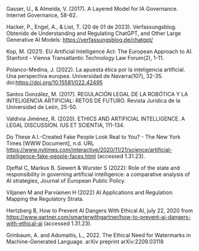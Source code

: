 Gasser, U., & Almeida, V. (2017). A Layered Model for IA Governance. Internet Governance, 58-62.  

Hacker, P., Engel, A., & List, T. (20 de 01 de 2023). Verfassungsblog. Obtenido de Understanding and Regulating ChatGPT, and Other Large Generative AI Models: https://verfassungsblog.de/chatgpt/  

Kop, M. (2021). EU Artificial Intelligence Act: The European Approach to AI. Stanford - Vienna Transatlantic Technology Law Forum(2), 1-11.  

Polanco-Medina, J. (2022). La apuesta ética por la inteligencia artificial. Una perspectiva europea. Universidad de Navarra(107), 32-35. doi:https://doi.org/10.15581/022.42495  

Santos González, M. (2017). REGULACIÓN LEGAL DE LA ROBÓTICA Y LA INTELIGENCIA ARTIFICIAL: RETOS DE FUTURO. Revista Jurídica de la Universidad de León, 25-50.  

Valdivia Jiménez, R. (2020). ETHICS AND ARTIFICIAL INTELLIGENCE. A LEGAL DISCUSSION. IUS ET SCIENTIA, 111-134.  

Do These A.I.-Created Fake People Look Real to You? - The New York Times [WWW Document], n.d. URL https://www.nytimes.com/interactive/2020/11/21/science/artificial-intelligence-fake-people-faces.html (accessed 1.31.23).  

Djeffal C, Markus B. Siewert & Wurster S (2022): Role of the state and responsibility in governing artificial intelligence: a comparative analysis of AI strategies, Journal of European Public Policy.  

Viljanen M and Parviainen H (2022) AI Applications and Regulation: Mapping the Regulatory Strata.  

Hertzberg B, How to Prevent AI Dangers With Ethical AI, july 22, 2020 from https://www.gartner.com/smarterwithgartner/how-to-prevent-ai-dangers-with-ethical-ai (accessed 1.31.23).  

Grinbaum, A. and Adomaitis, L., 2022. The Ethical Need for Watermarks in Machine-Generated Language. arXiv preprint arXiv:2209.03118  
